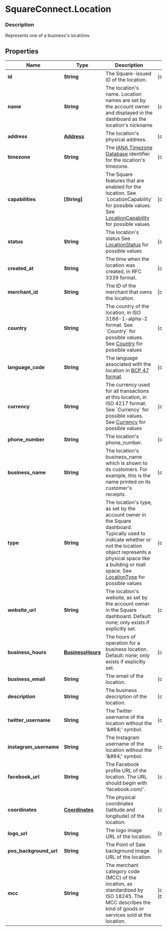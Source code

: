 # SquareConnect.Location

### Description

Represents one of a business's locations.

## Properties
Name | Type | Description | Notes
------------ | ------------- | ------------- | -------------
**id** | **String** | The Square-issued ID of the location. | [optional] 
**name** | **String** | The location&#39;s name. Location names are set by the account owner and displayed in the dashboard as the location&#39;s nickname | [optional] 
**address** | [**Address**](Address.md) | The location&#39;s physical address. | [optional] 
**timezone** | **String** | The [IANA Timezone Database](https://www.iana.org/time-zones) identifier for the location&#39;s timezone. | [optional] 
**capabilities** | **[String]** | The Square features that are enabled for the location. See &#x60;LocationCapability&#x60; for possible values. See [LocationCapability](#type-locationcapability) for possible values | [optional] 
**status** | **String** | The location&#39;s status See [LocationStatus](#type-locationstatus) for possible values | [optional] 
**created_at** | **String** | The time when the location was created, in RFC 3339 format. | [optional] 
**merchant_id** | **String** | The ID of the merchant that owns the location. | [optional] 
**country** | **String** | The country of the location, in ISO 3166-1-alpha-2 format.  See &#x60;Country&#x60; for possible values. See [Country](#type-country) for possible values | [optional] 
**language_code** | **String** | The language associated with the location in [BCP 47 format](https://tools.ietf.org/html/bcp47#appendix-A). | [optional] 
**currency** | **String** | The currency used for all transactions at this location, in ISO 4217 format.  See &#x60;Currency&#x60; for possible values. See [Currency](#type-currency) for possible values | [optional] 
**phone_number** | **String** | The location&#39;s phone_number. | [optional] 
**business_name** | **String** | The location&#39;s business_name which is shown to its customers. For example, this is the name printed on its customer&#39;s receipts. | [optional] 
**type** | **String** | The location&#39;s type, as set by the account owner in the Square dashboard. Typically used to indicate whether or not the location object represents a physical space like a building or mall space. See [LocationType](#type-locationtype) for possible values | [optional] 
**website_url** | **String** | The location&#39;s website, as set by the account owner in the Square dashboard.  Default: none; only exists if explicitly set. | [optional] 
**business_hours** | [**BusinessHours**](BusinessHours.md) |   The hours of operation for a business location.  Default: none; only exists if explicitly set. | [optional] 
**business_email** | **String** | The email of the location. | [optional] 
**description** | **String** | The business description of the location. | [optional] 
**twitter_username** | **String** | The Twitter username of the location without the &#39;&amp;#64;&#39; symbol. | [optional] 
**instagram_username** | **String** | The Instagram username of the location without the &#39;&amp;#64;&#39; symbol. | [optional] 
**facebook_url** | **String** | The Facebook profile URL of the location. The URL should begin with &#39;facebook.com/&#39;. | [optional] 
**coordinates** | [**Coordinates**](Coordinates.md) | The physical coordinates (latitude and longitude) of the location. | [optional] 
**logo_url** | **String** | The logo image URL of the location. | [optional] 
**pos_background_url** | **String** | The Point of Sale background image URL of the location. | [optional] 
**mcc** | **String** | The merchant category code (MCC) of the location, as standardized by ISO 18245. The MCC describes the kind of goods or services sold at the location. | [optional] [beta]


